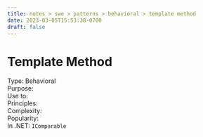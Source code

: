 ```yaml
---
title: notes > swe > patterns > behavioral > template method
date: 2023-03-05T15:53:38-0700
draft: false
---
```

# Template Method
Type: Behavioral  
Purpose:  
Use to:  
Principles:  
Complexity:  
Popularity:  
In .NET: `IComparable`  
